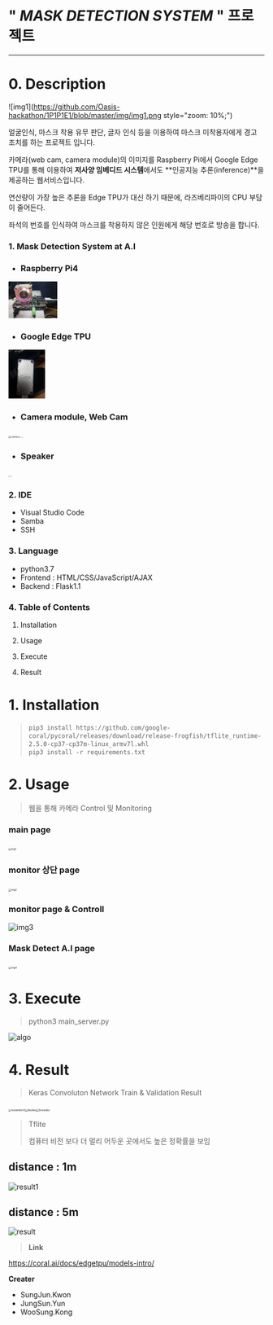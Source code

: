 # " _**MASK DETECTION SYSTEM**_ " 프로젝트

--------------------------------------



# 0. **Description** 

![img1](https://github.com/Oasis-hackathon/1P1P1E1/blob/master/img/img1.png style="zoom: 10%;")

얼굴인식, 마스크 착용 유무 판단, 글자 인식 등을 이용하여 마스크 미착용자에게 경고 조치를 하는 프로젝트 입니다.

카메라(web cam, camera module)의 이미지를 Raspberry Pi에서 Google Edge TPU를 통해 이용하여 **저사양 임베디드 시스템**에서도 **인공지능 추론(inference)**을 제공하는 웹서비스입니다.

연산량이 가장 높은 추론을 Edge TPU가 대신 하기 때문에, 라즈베리파이의 CPU 부담이 줄어든다.

좌석의 번호를 인식하여 마스크를 착용하지 않은 인원에게 해당 번호로 방송을 합니다.



### **1. Mask Detection System at A.I**

- ### Raspberry Pi4

<img src="https://github.com/Oasis-hackathon/1P1P1E1/blob/master/img/rasp.jpg" alt="rasp" style="zoom: 10%;" />

- ### Google Edge TPU

<img src="https://github.com/Oasis-hackathon/1P1P1E1/blob/master/img/coral.jpg" alt="coral" style="zoom:10%;" />

- ### Camera module, Web Cam

<img src="C:\Users\Mangnani\Desktop\img\camera.jpg" alt="camera" style="zoom:33%;" /><img src="C:\Users\Mangnani\Desktop\img\webcam.jpg" alt="webcam" style="zoom:10%;" />

- ### Speaker

<img src="C:\Users\Mangnani\Desktop\img\speaker.jpg" alt="speaker" style="zoom:10%;" />



### 2. IDE

* Visual Studio Code
* Samba
* SSH



### 3. Language

- python3.7
- Frontend : HTML/CSS/JavaScript/AJAX
- Backend : Flask1.1

### 4. Table of Contents

1. Installation

2. Usage

3. Execute
4. Result





# 1. Installation

> ```
> pip3 install https://github.com/google-coral/pycoral/releases/download/release-frogfish/tflite_runtime-2.5.0-cp37-cp37m-linux_armv7l.whl
> pip3 install -r requirements.txt
> ```



# 2. Usage

> 웹을 통해 카메라 Control 및 Monitoring

### main page

<img src="C:\Users\Mangnani\Desktop\img\img1.png" alt="img1" style="zoom: 33%;" />



### monitor 상단 page

<img src="C:\Users\Mangnani\Desktop\img\img2.png" alt="img2" style="zoom:33%;" />



### monitor  page & Controll

![img3](C:\Users\Mangnani\Desktop\img\img3.png)

### Mask Detect A.I  page

<img src="C:\Users\Mangnani\Desktop\img\img4.png" alt="img4" style="zoom:33%;" />

# 3. Execute

> python3 main_server.py

![algo](C:\Users\Mangnani\Desktop\img\algo.png)



# 4. Result

> Keras Convoluton Network Train & Validation Result

<img src="C:\Users\Mangnani\Desktop\img\mobileNetV2.png" alt="mobileNetV2" style="zoom: 33%;" /><img src="C:\Users\Mangnani\Desktop\img\ResNet.png" alt="ResNet" style="zoom: 33%;" /><img src="C:\Users\Mangnani\Desktop\img\DenseNet.png" alt="DenseNet" style="zoom: 33%;" />



> Tflite 
>
> 컴퓨터 비전 보다 더 멀리 어두운 곳에서도 높은 정확률을 보임

## distance : 1m

![result1](C:\Users\Mangnani\Desktop\img\result1.png)

## distance : 5m

![result](C:\Users\Mangnani\Desktop\img\result.png)





> **Link**

https://coral.ai/docs/edgetpu/models-intro/



**Creater**

* SungJun.Kwon
* JungSun.Yun
* WooSung.Kong
